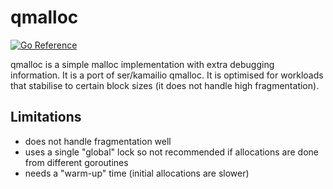 # qmalloc

[![Go Reference](https://pkg.go.dev/badge/github.com/intuitivelabs/mallocs/qmalloc.svg)](https://pkg.go.dev/github.com/intuitivelabs/mallocs/qmalloc)

qmalloc is a simple malloc implementation with extra debugging information.
It is a port of ser/kamailio qmalloc.
It is optimised for workloads that stabilise to certain block sizes (it does
 not handle high fragmentation).

## Limitations

- does not handle fragmentation well
- uses a single "global" lock so not recommended if allocations are
 done from different goroutines
- needs a "warm-up" time (initial allocations are slower)

